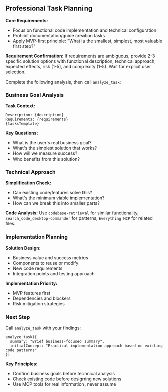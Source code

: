 ## Professional Task Planning

**Core Requirements:**
- Focus on functional code implementation and technical configuration
- Prohibit documentation/guide creation tasks
- Apply MVP-first principle: "What is the smallest, simplest, most valuable first step?"

**Requirement Confirmation:**
If requirements are ambiguous, provide 2-3 specific solution options with functional description, technical approach, expected effects, risk (1-5), and complexity (1-5). Wait for explicit user selection.

Complete the following analysis, then call `analyze_task`:

### Business Goal Analysis

**Task Context:**
```
Description: {description}
Requirements: {requirements}
{tasksTemplate}
```

**Key Questions:**
- What is the user's real business goal?
- What's the simplest solution that works?
- How will we measure success?
- Who benefits from this solution?

### Technical Approach

**Simplification Check:**
- Can existing code/features solve this?
- What's the minimum viable implementation?
- How can we break this into smaller parts?

**Code Analysis:** Use `codebase-retrieval` for similar functionality, `search_code_desktop-commander` for patterns, `Everything MCP` for related files.

### Implementation Planning

**Solution Design:**
- Business value and success metrics
- Components to reuse or modify
- New code requirements
- Integration points and testing approach

**Implementation Priority:**
- MVP features first
- Dependencies and blockers
- Risk mitigation strategies

### Next Step

Call `analyze_task` with your findings:
```
analyze_task({
  summary: "Brief business-focused summary",
  initialConcept: "Practical implementation approach based on existing code patterns"
})
```

**Key Principles:**
- Confirm business goals before technical analysis
- Check existing code before designing new solutions
- Use MCP tools for real information, never assume